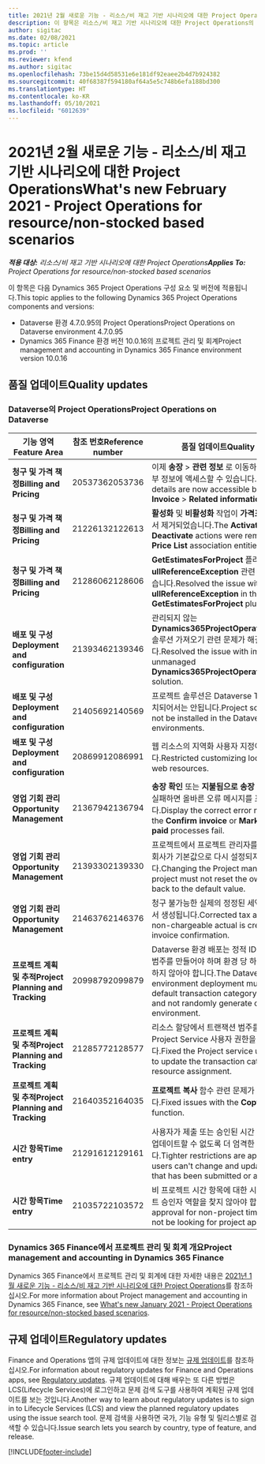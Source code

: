 ```yaml
---
title: 2021년 2월 새로운 기능 - 리소스/비 재고 기반 시나리오에 대한 Project Operations
description: 이 항목은 리소스/비 재고 기반 시나리오에 대한 Project Operations의 2021년 2월 릴리스에서 사용할 수 있는 품질 업데이트에 대한 정보를 제공합니다.
author: sigitac
ms.date: 02/08/2021
ms.topic: article
ms.prod: ''
ms.reviewer: kfend
ms.author: sigitac
ms.openlocfilehash: 73be15d4d58531e6e181df92eaee2b4d7b924382
ms.sourcegitcommit: 40f68387f594180af64a5e5c748b6efa188bd300
ms.translationtype: HT
ms.contentlocale: ko-KR
ms.lasthandoff: 05/10/2021
ms.locfileid: "6012639"
---
```

# <a name="whats-new-february-2021---project-operations-for-resourcenon-stocked-based-scenarios"></a><span data-ttu-id="eea1a-103">2021년 2월 새로운 기능 - 리소스/비 재고 기반 시나리오에 대한 Project Operations</span><span class="sxs-lookup"><span data-stu-id="eea1a-103">What's new February 2021 - Project Operations for resource/non-stocked based scenarios</span></span>

<span data-ttu-id="eea1a-104">_**적용 대상:** 리소스/비 재고 기반 시나리오에 대한 Project Operations_</span><span class="sxs-lookup"><span data-stu-id="eea1a-104">_**Applies To:** Project Operations for resource/non-stocked based scenarios_</span></span>

<span data-ttu-id="eea1a-105">이 항목은 다음 Dynamics 365 Project Operations 구성 요소 및 버전에 적용됩니다.</span><span class="sxs-lookup"><span data-stu-id="eea1a-105">This topic applies to the following Dynamics 365 Project Operations components and versions:</span></span>

- <span data-ttu-id="eea1a-106">Dataverse 환경 4.7.0.95의 Project Operations</span><span class="sxs-lookup"><span data-stu-id="eea1a-106">Project Operations on Dataverse environment 4.7.0.95</span></span>
- <span data-ttu-id="eea1a-107">Dynamics 365 Finance 환경 버전 10.0.16의 프로젝트 관리 및 회계</span><span class="sxs-lookup"><span data-stu-id="eea1a-107">Project management and accounting in Dynamics 365 Finance environment version 10.0.16</span></span> 

## <a name="quality-updates"></a><span data-ttu-id="eea1a-108">품질 업데이트</span><span class="sxs-lookup"><span data-stu-id="eea1a-108">Quality updates</span></span>

### <a name="project-operations-on-dataverse"></a><span data-ttu-id="eea1a-109">Dataverse의 Project Operations</span><span class="sxs-lookup"><span data-stu-id="eea1a-109">Project Operations on Dataverse</span></span>

| <span data-ttu-id="eea1a-110">**기능 영역**</span><span class="sxs-lookup"><span data-stu-id="eea1a-110">**Feature Area**</span></span> | <span data-ttu-id="eea1a-111">**참조 번호**</span><span class="sxs-lookup"><span data-stu-id="eea1a-111">**Reference number**</span></span> | <span data-ttu-id="eea1a-112">**품질 업데이트**</span><span class="sxs-lookup"><span data-stu-id="eea1a-112">**Quality update**</span></span> |
| --- | --- | --- |
| <span data-ttu-id="eea1a-113">**청구 및 가격 책정**</span><span class="sxs-lookup"><span data-stu-id="eea1a-113">**Billing and Pricing**</span></span> | <span data-ttu-id="eea1a-114">2053736</span><span class="sxs-lookup"><span data-stu-id="eea1a-114">2053736</span></span> | <span data-ttu-id="eea1a-115">이제 **송장** > **관련 정보** 로 이동하여 송장 라인 세부 정보에 액세스할 수 있습니다.</span><span class="sxs-lookup"><span data-stu-id="eea1a-115">Invoice line details are now accessible by going to **Invoice** > **Related information**.</span></span> |
| <span data-ttu-id="eea1a-116">**청구 및 가격 책정**</span><span class="sxs-lookup"><span data-stu-id="eea1a-116">**Billing and Pricing**</span></span> | <span data-ttu-id="eea1a-117">2122613</span><span class="sxs-lookup"><span data-stu-id="eea1a-117">2122613</span></span> | <span data-ttu-id="eea1a-118">**활성화** 및 **비활성화** 작업이 **가격표** 연결 엔터티에서 제거되었습니다.</span><span class="sxs-lookup"><span data-stu-id="eea1a-118">The **Activate** and **Deactivate** actions were removed from the **Price List** association entities.</span></span> |
| <span data-ttu-id="eea1a-119">**청구 및 가격 책정**</span><span class="sxs-lookup"><span data-stu-id="eea1a-119">**Billing and Pricing**</span></span> | <span data-ttu-id="eea1a-120">2128606</span><span class="sxs-lookup"><span data-stu-id="eea1a-120">2128606</span></span> | <span data-ttu-id="eea1a-121">**GetEstimatesForProject** 플러그인에서 **ullReferenceException** 관련 문제가 해결되었습니다.</span><span class="sxs-lookup"><span data-stu-id="eea1a-121">Resolved the issue with **ullReferenceException** in the **GetEstimatesForProject** plug-in.</span></span> |
| <span data-ttu-id="eea1a-122">**배포 및 구성**</span><span class="sxs-lookup"><span data-stu-id="eea1a-122">**Deployment and configuration**</span></span> | <span data-ttu-id="eea1a-123">2139346</span><span class="sxs-lookup"><span data-stu-id="eea1a-123">2139346</span></span> | <span data-ttu-id="eea1a-124">관리되지 않는 **Dynamics365ProjectOperationsDualWrite** 솔루션 가져오기 관련 문제가 해결되었습니다.</span><span class="sxs-lookup"><span data-stu-id="eea1a-124">Resolved the issue with importing unmanaged **Dynamics365ProjectOperationsDualWrite** solution.</span></span> |
| <span data-ttu-id="eea1a-125">**배포 및 구성**</span><span class="sxs-lookup"><span data-stu-id="eea1a-125">**Deployment and configuration**</span></span> | <span data-ttu-id="eea1a-126">2140569</span><span class="sxs-lookup"><span data-stu-id="eea1a-126">2140569</span></span> | <span data-ttu-id="eea1a-127">프로젝트 솔루션은 Dataverse Teams 환경에 설치되어서는 안됩니다.</span><span class="sxs-lookup"><span data-stu-id="eea1a-127">Project solution must not be installed in the Dataverse Teams environments.</span></span> |
| <span data-ttu-id="eea1a-128">**배포 및 구성**</span><span class="sxs-lookup"><span data-stu-id="eea1a-128">**Deployment and configuration**</span></span> | <span data-ttu-id="eea1a-129">2086991</span><span class="sxs-lookup"><span data-stu-id="eea1a-129">2086991</span></span> | <span data-ttu-id="eea1a-130">웹 리소스의 지역화 사용자 지정이 제한되었습니다.</span><span class="sxs-lookup"><span data-stu-id="eea1a-130">Restricted customizing localization of web resources.</span></span> |
| <span data-ttu-id="eea1a-131">**영업 기회 관리**</span><span class="sxs-lookup"><span data-stu-id="eea1a-131">**Opportunity Management**</span></span> | <span data-ttu-id="eea1a-132">2136794</span><span class="sxs-lookup"><span data-stu-id="eea1a-132">2136794</span></span> | <span data-ttu-id="eea1a-133">**송장 확인** 또는 **지불됨으로 송장 표시** 프로세스가 실패하면 올바른 오류 메시지를 표시합니다.</span><span class="sxs-lookup"><span data-stu-id="eea1a-133">Display the correct error message when the **Confirm invoice** or **Mark invoice as paid** processes fail.</span></span> |
| <span data-ttu-id="eea1a-134">**영업 기회 관리**</span><span class="sxs-lookup"><span data-stu-id="eea1a-134">**Opportunity Management**</span></span> | <span data-ttu-id="eea1a-135">2139330</span><span class="sxs-lookup"><span data-stu-id="eea1a-135">2139330</span></span> | <span data-ttu-id="eea1a-136">프로젝트에서 프로젝트 관리자를 변경하면 담당 회사가 기본값으로 다시 설정되지 않아야 합니다.</span><span class="sxs-lookup"><span data-stu-id="eea1a-136">Changing the Project manager on a project must not reset the owning company back to the default value.</span></span> |
| <span data-ttu-id="eea1a-137">**영업 기회 관리**</span><span class="sxs-lookup"><span data-stu-id="eea1a-137">**Opportunity Management**</span></span> | <span data-ttu-id="eea1a-138">2146376</span><span class="sxs-lookup"><span data-stu-id="eea1a-138">2146376</span></span> | <span data-ttu-id="eea1a-139">청구 불가능한 실제의 정정된 세액은 송장 확인에서 생성됩니다.</span><span class="sxs-lookup"><span data-stu-id="eea1a-139">Corrected tax amount in a non-chargeable actual is created from invoice confirmation.</span></span> |
| <span data-ttu-id="eea1a-140">**프로젝트 계획 및 추적**</span><span class="sxs-lookup"><span data-stu-id="eea1a-140">**Project Planning and Tracking**</span></span> | <span data-ttu-id="eea1a-141">2099879</span><span class="sxs-lookup"><span data-stu-id="eea1a-141">2099879</span></span> | <span data-ttu-id="eea1a-142">Dataverse 환경 배포는 정적 ID로 기본 트랜잭션 범주를 만들어야 하며 환경 당 하나를 임의로 생성하지 않아야 합니다.</span><span class="sxs-lookup"><span data-stu-id="eea1a-142">The Dataverse environment deployment must create a default transaction category with a static ID and not randomly generate one per environment.</span></span> |
| <span data-ttu-id="eea1a-143">**프로젝트 계획 및 추적**</span><span class="sxs-lookup"><span data-stu-id="eea1a-143">**Project Planning and Tracking**</span></span> | <span data-ttu-id="eea1a-144">2128577</span><span class="sxs-lookup"><span data-stu-id="eea1a-144">2128577</span></span> | <span data-ttu-id="eea1a-145">리소스 할당에서 트랜잭션 범주를 업데이트하도록 Project Service 사용자 권한을 수정했습니다.</span><span class="sxs-lookup"><span data-stu-id="eea1a-145">Fixed the Project service user privileges to update the transaction category on a resource assignment.</span></span> |
| <span data-ttu-id="eea1a-146">**프로젝트 계획 및 추적**</span><span class="sxs-lookup"><span data-stu-id="eea1a-146">**Project Planning and Tracking**</span></span> | <span data-ttu-id="eea1a-147">2164035</span><span class="sxs-lookup"><span data-stu-id="eea1a-147">2164035</span></span> | <span data-ttu-id="eea1a-148">**프로젝트 복사** 함수 관련 문제가 수정되었습니다.</span><span class="sxs-lookup"><span data-stu-id="eea1a-148">Fixed issues with the **Copy Project** function.</span></span> |
| <span data-ttu-id="eea1a-149">**시간 항목**</span><span class="sxs-lookup"><span data-stu-id="eea1a-149">**Time entry**</span></span> | <span data-ttu-id="eea1a-150">2129161</span><span class="sxs-lookup"><span data-stu-id="eea1a-150">2129161</span></span> | <span data-ttu-id="eea1a-151">사용자가 제출 또는 승인된 시간 항목을 변경 및 업데이트할 수 없도록 더 엄격한 제한이 적용됩니다.</span><span class="sxs-lookup"><span data-stu-id="eea1a-151">Tighter restrictions are applied to ensure users can't change and update a time entry that has been submitted or approved.</span></span> |
| <span data-ttu-id="eea1a-152">**시간 항목**</span><span class="sxs-lookup"><span data-stu-id="eea1a-152">**Time entry**</span></span> | <span data-ttu-id="eea1a-153">2103572</span><span class="sxs-lookup"><span data-stu-id="eea1a-153">2103572</span></span> | <span data-ttu-id="eea1a-154">비 프로젝트 시간 항목에 대한 시간 승인은 프로젝트 승인자 역할을 찾지 않아야 합니다.</span><span class="sxs-lookup"><span data-stu-id="eea1a-154">Time approval for non-project time entries must not be looking for project approver role.</span></span> |

### <a name="project-management-and-accounting-in-dynamics-365-finance"></a><span data-ttu-id="eea1a-155">Dynamics 365 Finance에서 프로젝트 관리 및 회계 개요</span><span class="sxs-lookup"><span data-stu-id="eea1a-155">Project management and accounting in Dynamics 365 Finance</span></span> 

<span data-ttu-id="eea1a-156">Dynamics 365 Finance에서 프로젝트 관리 및 회계에 대한 자세한 내용은 [2021년 1월 새로운 기능 - 리소스/비 재고 기반 시나리오에 대한 Project Operations](whats-new-jan-2021-resource-based.md)를 참조하십시오.</span><span class="sxs-lookup"><span data-stu-id="eea1a-156">For more information about Project management and accounting in Dynamics 365 Finance, see [What's new January 2021 - Project Operations for resource/non-stocked based scenarios](whats-new-jan-2021-resource-based.md).</span></span>


## <a name="regulatory-updates"></a><span data-ttu-id="eea1a-157">규제 업데이트</span><span class="sxs-lookup"><span data-stu-id="eea1a-157">Regulatory updates</span></span>

<span data-ttu-id="eea1a-158">Finance and Operations 앱의 규제 업데이트에 대한 정보는 [규제 업데이트](/dynamics365/finance/localizations/regulatory-updates)를 참조하십시오.</span><span class="sxs-lookup"><span data-stu-id="eea1a-158">For information about regulatory updates for Finance and Operations apps, see [Regulatory updates](/dynamics365/finance/localizations/regulatory-updates).</span></span> <span data-ttu-id="eea1a-159">규제 업데이트에 대해 배우는 또 다른 방법은 LCS(Lifecycle Services)에 로그인하고 문제 검색 도구를 사용하여 계획된 규제 업데이트를 보는 것입니다.</span><span class="sxs-lookup"><span data-stu-id="eea1a-159">Another way to learn about regulatory updates is to sign in to Lifecycle Services (LCS) and view the planned regulatory updates using the issue search tool.</span></span> <span data-ttu-id="eea1a-160">문제 검색을 사용하면 국가, 기능 유형 및 릴리스별로 검색할 수 있습니다.</span><span class="sxs-lookup"><span data-stu-id="eea1a-160">Issue search lets you search by country, type of feature, and release.</span></span>


[!INCLUDE[footer-include](../includes/footer-banner.md)]
